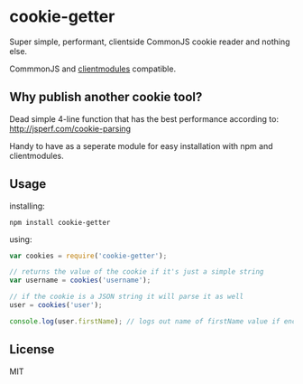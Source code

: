 # cookie-getter

Super simple, performant, clientside CommonJS cookie reader and nothing else.

CommmonJS and [clientmodules](https://github.com/henrikjoreteg/clientmodules) compatible.


## Why publish another cookie tool?

Dead simple 4-line function that has the best performance according to: http://jsperf.com/cookie-parsing

Handy to have as a seperate module for easy installation with npm and clientmodules.


## Usage

installing: 

```
npm install cookie-getter
```

using:

```js
var cookies = require('cookie-getter');

// returns the value of the cookie if it's just a simple string
var username = cookies('username');

// if the cookie is a JSON string it will parse it as well
user = cookies('user');

console.log(user.firstName); // logs out name of firstName value if encoded as JSON in cookie.
```

## License

MIT
